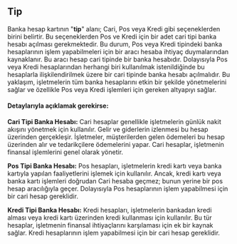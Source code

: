 
## Tip

Banka hesap kartının "**tip**" alanı; Cari, Pos veya Kredi gibi seçeneklerden birini belirtir. 
Bu seçeneklerden Pos ve Kredi için bir adet cari tipi banka hesabı açılması gerekmektedir.
Bu durum, Pos veya Kredi tipindeki banka hesaplarının işlem yapabilmeleri için bir aracı hesaba ihtiyaç duymalarından kaynaklanır. 
Bu aracı hesap cari tipinde bir banka hesabıdır. 
Dolayısıyla Pos veya Kredi hesaplarından herhangi biri kullanılmak istenildiğinde bu hesaplarla ilişkilendirilmek üzere bir cari tipinde banka hesabı açılmalıdır.
Bu yaklaşım, işletmelerin tüm banka hesaplarını etkin bir şekilde yönetmelerini sağlar ve özellikle Pos veya Kredi işlemleri için gereken altyapıyı sağlar. 

#### Detaylarıyla açıklamak gerekirse:

**Cari Tipi Banka Hesabı:**
Cari hesaplar genellikle işletmelerin günlük nakit akışını yönetmek için kullanılır. 
Gelir ve giderlerin izlenmesi bu hesap üzerinden gerçekleşir. 
İşletmeler, müşterilerden gelen ödemeleri bu hesap üzerinden alır ve tedarikçilere ödemelerini yapar. 
Cari hesaplar, işletmenin finansal işlemlerini genel olarak yönetir.

**Pos Tipi Banka Hesabı:**
Pos hesapları, işletmelerin kredi kartı veya banka kartıyla yapılan faaliyetlerini işlemek için kullanılır. 
Ancak, kredi kartı veya banka kartı işlemleri doğrudan Cari hesaba geçmez; bunun yerine bir pos hesap aracılığıyla geçer. 
Dolayısıyla Pos hesaplarının işlem yapabilmesi için bir cari hesap gereklidir.

**Kredi Tipi Banka Hesabı:**
Kredi hesapları, işletmelerin bankadan kredi alması veya kredi kartı üzerinden kredi kullanması için kullanılır. 
Bu tür hesaplar, işletmenin finansal ihtiyaçlarını karşılaması için ek bir kaynak sağlar. 
Kredi hesaplarının işlem yapabilmesi için bir cari hesap gereklidir.
